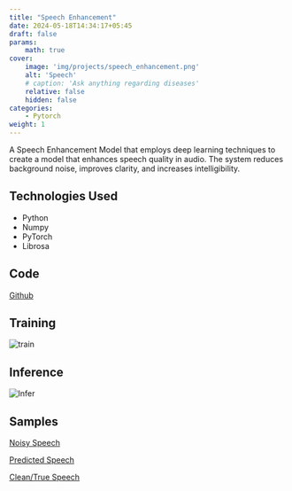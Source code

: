 ```yaml
---
title: "Speech Enhancement"
date: 2024-05-18T14:34:17+05:45
draft: false
params:
    math: true
cover:
    image: 'img/projects/speech_enhancement.png'
    alt: 'Speech'
    # caption: 'Ask anything regarding diseases'
    relative: false
    hidden: false
categories:
    - Pytorch
weight: 1
---
```


A Speech Enhancement Model that employs deep learning techniques to create a model that enhances speech quality in audio. The system reduces background noise, improves clarity, and increases intelligibility.

## Technologies Used
 - Python
 - Numpy
 - PyTorch
 - Librosa

## Code
[Github](https://github.com/shulavkarki/Speech-Enhancement)


## Training

![train](/img/projects/train-audio.png)

## Inference
![Infer](/img/projects/inference-audio.png)

## Samples

[Noisy Speech](https://github.com/shulavkarki/shulavkarki.github.io/raw/master/static/audio/noisy_voice.wav)

[Predicted Speech](https://github.com/shulavkarki/shulavkarki.github.io/raw/master/static/audio/voice_pred.wav)

[Clean/True Speech](https://github.com/shulavkarki/shulavkarki.github.io/raw/master/static/audio/voice_true.wav)



